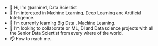 - 👋 Hi, I’m @annine1, Data Scientist
- 👀 I’m interested in  Machine Learning, Deep Learning and Artificial Intelligence.
- 🌱 I’m currently learning Big Data , Machine Learning.
- 💞️ I’m looking to collaborate on ML, Dl and Data science projects with all the Senior Data Scientist from every where of the world.
- 📫 How to reach me...

<!---
annine1/annine1 is a ✨ special ✨ repository because its `README.md` (this file) appears on your GitHub profile.
You can click the Preview link to take a look at your changes.
--->
